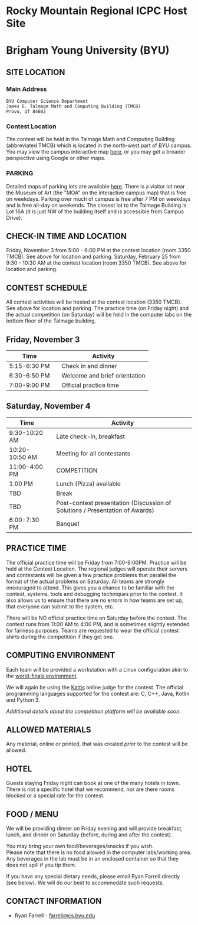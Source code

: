 # Rocky Mountain Regional ICPC Host Site

# Brigham Young University (BYU)

## SITE LOCATION

### Main Address

```
BYU Computer Science Department
James E. Talmage Math and Computing Building (TMCB)
Provo, UT 84602
```

### Contest Location

The contest will be held in the Talmage Math and Computing Building (abbreviated TMCB) which is located in the north-west part of BYU campus. You may view the campus interactive map [here](https://map.byu.edu), or you may get a broader perspective using Google or other maps.

### PARKING

Detailed maps of parking lots are available [here](https://map.byu.edu).  There is a visitor lot near the Museum of Art (the "MOA" on the interactive campus map) that is free on weekdays.  Parking over much of campus is free after 7 PM on weekdays and is free all-day on weekends.  The closest lot to the Talmage Building is Lot 16A (it is just NW of the building itself and is accessible from Campus Drive).

## CHECK-IN TIME AND LOCATION

Friday, November 3 from 5:00 - 6:00 PM at the contest location (room 3350 TMCB). See above for location and parking.
Saturday, February 25 from 9:30 - 10:30 AM at the contest location (room 3350 TMCB). See above for location and parking.

## CONTEST SCHEDULE

All contest activities will be hosted at the contest location (3350 TMCB). See above for location and parking.  The practice time (on Friday night) and the actual competition (on Saturday) will be held in the computer labs on the bottom floor of the Talmage building.

## Friday, November 3

| Time         |     | Activity                |
| ------------ | --- | ----------------------- |
| 5:15-6:30 PM |     | Check in and dinner     |
| 6:30-6:50 PM |     | Welcome and brief orientation |
| 7:00-9:00 PM |     | Official practice time  |

## Saturday, November 4

| Time       |     | Activity                              |
| ---------- | --- | ------------------------------------- |
| 9:30-10:20 AM |     | Late check-in, breakfast  |
| 10:20-10:50 AM |     | Meeting for all contestants           |
| 11:00-4:00 PM |     | COMPETITION |
| 1:00 PM  |     | Lunch (Pizza) available    |
| TBD  |     | Break                   |
| TBD  |     | Post-contest presentation (Discussion of Solutions / Presentation of Awards) |
| 6:00-7:30 PM  |     | Banquet |

## PRACTICE TIME

The official practice time will be Friday from 7:00-9:00PM. Practice will be held at the Contest Location. The regional judges will operate their servers and
contestants will be given a few practice problems that parallel the format of the actual problems on Saturday. All teams are strongly encouraged to attend.
This gives you a chance to be familiar with the contest, systems, tools and debugging techniques prior to the contest.  It also allows us to ensure that
there are no errors in how teams are set up, that everyone can submit to the system, etc.

There will be NO official practice time on Saturday before the contest.
The contest runs from 11:00 AM to 4:00 PM, and is sometimes slightly extended for fairness purposes. Teams are requested to wear the official contest shirts during
the competition if they get one.

## COMPUTING ENVIRONMENT

Each team will be provided a workstation with a Linux configuration akin to the [world-finals environment](https://docs.icpc.global/worldfinals-programming-environment/).

We will again be using the [Kattis](https://open.kattis.com) online judge for the contest.  The official programming languages supported for the contest are: C, C++, Java, Kotlin and Python 3.

*Additional details about the competition platform will be available soon.*

## ALLOWED MATERIALS

Any material, online or printed, that was created *prior* to the contest will be allowed.

## HOTEL

Guests staying Friday night can book at one of the many hotels in town. There is not a specific hotel that we recommend, nor are there rooms blocked
or a special rate for the contest.

## FOOD / MENU

We will be providing dinner on Friday evening and will provide breakfast, lunch, and dinner on Saturday (before, during and after the contest).

You may bring your own food/beverages/snacks if you wish.  
Please note that there is no food allowed in the computer labs/working area.  Any beverages in the lab must be in an enclosed container so that they does not spill if you tip them.

If you have any special dietary needs, please email Ryan Farrell directly (see below).  We will do our best to accommodate such requests.


## CONTACT INFORMATION

- Ryan Farrell - [farrell@cs.byu.edu](mailto:farrell@cs.byu.edu)
